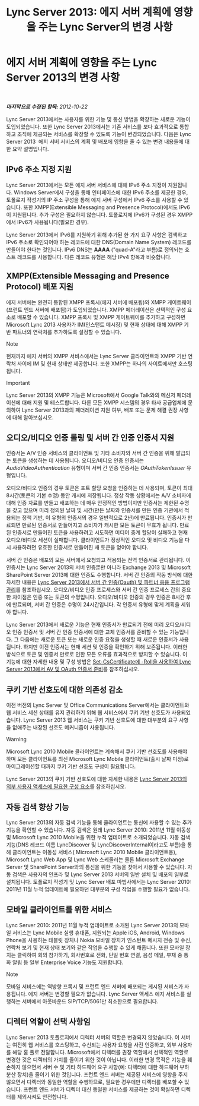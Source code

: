 ﻿---
title: 'Lync Server 2013: 에지 서버 계획에 영향을 주는 Lync Server의 변경 사항'
TOCTitle: 에지 서버 계획에 영향을 주는 Lync Server 2013의 변경 사항
ms:assetid: 66305160-c9b8-4bc4-9f24-8ee8d9a294f7
ms:mtpsurl: https://technet.microsoft.com/ko-kr/library/JJ204965(v=OCS.15)
ms:contentKeyID: 49303866
ms.date: 08/24/2015
mtps_version: v=OCS.15
ms.translationtype: HT
---

# 에지 서버 계획에 영향을 주는 Lync Server 2013의 변경 사항

 

_**마지막으로 수정된 항목:** 2012-10-22_

Lync Server 2013에서는 사용자를 위한 기능 및 통신 방법을 확장하는 새로운 기능이 도입되었습니다. 또한 Lync Server 2013에서는 기존 서비스를 보다 효과적으로 통합하고 조직에 제공되는 서비스를 확장할 수 있도록 기능이 변경되었습니다. 다음은 Lync Server 2013  에지 서버 서비스의 계획 및 배포에 영향을 줄 수 있는 변경 내용들에 대한 요약 설명입니다.

## IPv6 주소 지정 지원

Lync Server 2013에서는 모든 에지 서버 서비스에 대해 IPv6 주소 지정이 지원됩니다. Windows Server에서 구성을 통해 인터페이스에 대한 IPv6 주소를 제공한 경우, 토폴로지 작성기의 IP 주소 구성을 통해 에지 서버 구성에서 IPv6 주소를 사용할 수 있습니다. 또한 XMPP(Extensible Messaging and Presence Protocol)에서도 IPv6이 지원됩니다. 추가 구성은 필요하지 않습니다. 토폴로지에 IPv6가 구성된 경우 XMPP에서 IPv6가 사용됩니다(필요한 경우).

Lync Server 2013에서 IPv6를 지원하기 위해 추가된 한 가지 요구 사항은 검색하고 IPv6 주소로 확인되어야 하는 레코드에 대한 DNS(Domain Name System) 레코드를 만들어야 한다는 것입니다. IPv6 DNS는 **AAAA** ("quad-A"라고 부름)로 정의되는 호스트 레코드를 사용합니다. 다른 레코드 유형은 해당 IPv4 항목과 비슷합니다.

## XMPP(Extensible Messaging and Presence Protocol) 배포 지원

에지 서버에는 완전히 통합된 XMPP 프록시(에지 서버에 배포됨)와 XMPP 게이트웨이(프런트 엔드 서버에 배포됨)가 도입되었습니다. XMPP 페더레이션은 선택적인 구성 요소로 배포할 수 있습니다. XMPP 프록시 및 XMPP 게이트웨이를 추가하고 구성하면 Microsoft Lync 2013 사용자가 IM(인스턴트 메시징) 및 현재 상태에 대해 XMPP 기반 파트너의 연락처를 추가하도록 설정할 수 있습니다.


> [!NOTE]
> 현재까지 에지 서버의 XMPP 서비스에서는 Lync Server 클라이언트와 XMPP 기반 연락처 사이에 IM 및 현재 상태만 제공합니다. 또한 XMPP는 하나의 사이트에서만 호스팅됩니다.




> [!IMPORTANT]
> Lync Server 2013의 XMPP 기능은 Microsoft에서 Google Talk와의 메신저 페더레이션에 대해 지원 및 테스트합니다. 다른 모든 XMPP 시스템의 경우 타사 공급업체에 문의하여 Lync Server 2013과의 페더레이션 지원 여부, 배포 또는 문제 해결 권장 사항에 대해 알아보십시오.



## 오디오/비디오 인증 롤링 및 서버 간 인증 인증서 지원

인증서는 A/V 인증 서비스의 클라이언트 및 기타 소비자와 서버 간 인증을 위해 발급되는 토큰을 생성하는 데 사용됩니다. 오디오/비디오 인증 인증서는 *AudioVideoAuthentication* 유형이며 서버 간 인증 인증서는 *OAuthTokenIssuer* 유형입니다.

오디오/비디오 인증의 경우 토큰은 포트 할당 요청을 인증하는 데 사용되며, 토큰이 최대 8시간(토큰의 기본 수명) 동안 캐시에 저장됩니다. 정상 작동 상황에서는 A/V 소비자에 대해 인증 자료를 만들고 배포하는 데 매우 안정적인 방법이지만 인증서는 제한된 수명을 갖고 있으며 미리 정의된 날짜 및 시간(만든 날짜와 인증서를 만든 인증 기관에서 적용되는 정책 기반, 이 유형의 인증서의 경우 일반적으로 2년)에 만료됩니다. 인증서가 만료되면 만료된 인증서로 만들어지고 소비자가 캐시한 모든 토큰이 무효가 됩니다. 만료된 인증서로 만들어진 토큰을 사용하려고 시도하면 미디어 중계 할당이 실패하고 현재 오디오/비디오 세션이 실패합니다. 클라이언트가 정상적인 오디오 및 비디오 기능을 다시 사용하려면 유효한 인증서로 만들어진 새 토큰을 얻어야 합니다.

서버 간 인증은 배포의 모든 서버에서 요청되고 적용되는 전역 인증서로 관리됩니다. 이 인증서는 Lync Server 2013의 서버 인증뿐만 아니라 Exchange 2013 및 Microsoft SharePoint Server 2013에 대한 인증도 수행합니다. 서버 간 인증의 작동 방식에 대한 자세한 내용은 [Lync Server 2013에서 서버 간 인증(Oauth) 및 파트너 응용 프로그램 관리](lync-server-2013-managing-server-to-server-authentication-oauth-and-partner-applications.md)를 참조하십시오. 오디오/비디오 인증 프로세스와 서버 간 인증 프로세스 간의 중요한 차이점은 인증 또는 토큰의 수명입니다. 오디오/비디오 인증의 경우 인증은 8시간 후에 만료되며, 서버 간 인증은 수명이 24시간입니다. 각 인증서 유형에 맞게 계획을 세워야 합니다.

Lync Server 2013에서 새로운 기능은 현재 인증서가 만료되기 전에 미리 오디오/비디오 인증 인증서 및 서버 간 인증 인증서에 대한 교체 인증서를 준비할 수 있는 기능입니다. 그 다음에는 새로운 토큰 또는 새로운 인증 요청을 생성할 때 새로운 인증서가 사용됩니다. 하지만 이전 인증서는 현재 세션 및 인증을 확인하기 위해 보존됩니다. 이러한 방식으로 토큰 및 인증서 만료로 인한 모든 오류를 효과적으로 방지할 수 있습니다. 이 기능에 대한 자세한 내용 및 구성 방법은 [Set-CsCertificate에 -Roll을 사용하여 Lync Server 2013에서 AV 및 OAuth 인증서 준비](lync-server-2013-staging-av-and-oauth-certificates-using-roll-in-https://docs.microsoft.com/en-us/powershell/module/skype/Set-CsCertificate)를 참조하십시오.

## 쿠키 기반 선호도에 대한 의존성 감소

이전 버전의 Lync Server 및 Office Communications Server에서는 클라이언트와 웹 서비스 세션 상태를 유지 관리하기 위해 웹 서비스에서 쿠키 기반 선호도가 사용되었습니다. Lync Server 2013 웹 서비스는 쿠키 기반 선호도에 대한 대부분의 요구 사항을 없애주는 내장된 선호도 메커니즘이 사용됩니다.


> [!WARNING]
> Microsoft Lync 2010 Mobile 클라이언트는 계속해서 쿠키 기반 선호도를 사용해야 하며 모든 클라이언트를 최신 Microsoft Lync Mobile 클라이언트(출시 날짜 미정)로 마이그레이션할 때까지 쿠키 기반 선호도 구성이 필요합니다.



Lync Server 2013의 쿠키 기반 선호도에 대한 자세한 내용은 [Lync Server 2013의 외부 사용자 액세스에 필요한 구성 요소](lync-server-2013-components-required-for-external-user-access.md)를 참조하십시오.

## 자동 검색 향상 기능

Lync Server 2013의 자동 검색 기능을 통해 클라이언트는 통신에 사용할 수 있는 추가 기능을 확인할 수 있습니다. 자동 검색은 원래 Lync Server 2010: 2011년 11월 이동성 및 Microsoft Lync 2010 Mobile을 위한 누적 업데이트로 소개되었습니다. 자동 검색 기능(DNS 레코드 이름 LyncDiscover 및 LyncDiscoverInternal이라고도 부름)을 통해 클라이언트는 이동성 서비스( Microsoft Lync 2010 Mobile 클라이언트용), Microsoft Lync Web App 및 Lync Web 스케줄러는 물론 Microsoft Exchange Server 및 SharePoint Server와의 통신을 위한 기능을 찾아서 사용할 수 있습니다. 자동 검색은 사용자의 인프라 및 Lync Server 2013 서버의 일반 설치 및 배포의 일부로 설치됩니다. 토폴로지 작성기 및 Lync Server 배포 마법사에서는 Lync Server 2010: 2011년 11월 누적 업데이트에 필요하던 대부분의 구성 작업을 수행할 필요가 없습니다.

## 모바일 클라이언트를 위한 서비스

Lync Server 2010: 2011년 11월 누적 업데이트로 소개된 Lync Server 2013의 모바일 서비스는 Lync Mobile 실행 휴대폰, 지원되는 Apple iOS, Android, Windows Phone을 사용하는 태블릿 장치나 Nokia 모바일 장치가 인스턴트 메시지 전송 및 수신, 연락처 보기 및 현재 상태 보기와 같은 작업을 수행할 수 있게 해줍니다. 또한 모바일 장치는 클릭하여 회의 참가하기, 회사번호로 전화, 단일 번호 연결, 음성 메일, 부재 중 통화 알림 등 일부 Enterprise Voice 기능도 지원합니다.


> [!NOTE]
> 모바일 서비스에는 역방향 프록시 및 프런트 엔드 서버에 배포되는 게시된 서비스가 사용됩니다. 에지 서버는 변경할 필요가 없습니다. Lync Server 액세스 에지 서비스를 실행하는 서버에서 아웃바운드 SIP/TCP/5061만 최소한으로 필요합니다.



## 디렉터 역할이 선택 사항임

Lync Server 2013 토폴로지에서 디렉터 서버의 역할은 변경되지 않았습니다. 이 서버는 여전히 웹 서비스를 호스팅하고, 수신되는 사용자 요청을 사전 인증하고, 외부 사용자를 해당 홈 풀로 전달합니다. Microsoft에서 디렉터를 권장 역할에서 선택적인 역할로 변경한 것은 디렉터의 가치를 줄이기 위한 것이 아닙니다. 이러한 변경 목적은 기능을 훼손하지 않으면서 서버 수 및 기타 하드웨어 요구 사항(예: 디렉터에 대한 하드웨어 부하 분산 장치)을 줄이기 위한 것입니다. 프런트 엔드 서버는 제공된 서비스에 영향을 주지 않으면서 디렉터와 동일한 역할을 수행하므로, 필요한 경우에만 디렉터를 배포할 수 있습니다. 프런트 엔드 서버가 디렉터 대신 동일한 서비스를 제공하는 것이 확실하면 디렉터를 제외시켜도 안전합니다.

